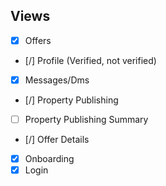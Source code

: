 ## Views
- [x] Offers
- [/] Profile (Verified, not verified)
- [x] Messages/Dms
- [/] Property Publishing
- [ ] Property Publishing Summary
- [/] Offer Details
- [x] Onboarding
- [x] Login